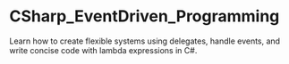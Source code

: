 # CSharp_EventDriven_Programming
Learn how to create flexible systems using delegates, handle events, and write concise code with lambda expressions in C#.
